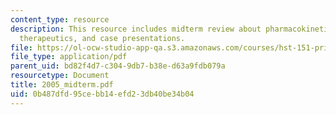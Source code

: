 ```yaml
---
content_type: resource
description: This resource includes midterm review about pharmacokinetics, pharmacodynamics,
  therapeutics, and case presentations.
file: https://ol-ocw-studio-app-qa.s3.amazonaws.com/courses/hst-151-principles-of-pharmacology-spring-2005/0b487dfd95cebb14efd23db40be34b04_2005_midterm.pdf
file_type: application/pdf
parent_uid: bd82f4d7-c304-9db7-b38e-d63a9fdb079a
resourcetype: Document
title: 2005_midterm.pdf
uid: 0b487dfd-95ce-bb14-efd2-3db40be34b04
---
```

